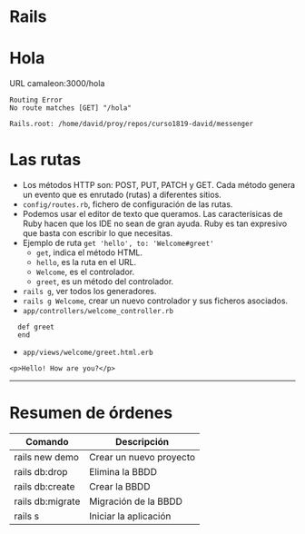 
# Rails

# Hola

URL camaleon:3000/hola

```
Routing Error
No route matches [GET] "/hola"

Rails.root: /home/david/proy/repos/curso1819-david/messenger
```

# Las rutas

* Los métodos HTTP son: POST, PUT, PATCH y GET.
Cada método genera un evento que es enrutado (rutas)
a diferentes sitios.
* `config/routes.rb`, fichero de configuración de las rutas.
* Podemos usar el editor de texto que queramos. Las caracterísicas de Ruby hacen que los IDE no sean de gran ayuda. Ruby es tan expresivo que basta con escribir lo que necesitas.
* Ejemplo de ruta `get 'hello', to: 'Welcome#greet'`
    * `get`, indica el método HTML.
    * `hello`, es la ruta en el URL.
    * `Welcome`, es el controlador.
    * `greet`, es un método del controlador.
* `rails g`, ver todos los generadores.
* `rails g Welcome`, crear un nuevo controlador y sus ficheros asociados.
* `app/controllers/welcome_controller.rb`

```
  def greet
  end
```
* `app/views/welcome/greet.html.erb`
```
<p>Hello! How are you?</p>
```
---

# Resumen de órdenes

| Comando          | Descripción             |
| ---------------- | ----------------------- |
| rails new demo   | Crear un nuevo proyecto |
| rails db:drop    | Elimina la BBDD |
| rails db:create  | Crear la BBDD |
| rails db:migrate | Migración de la BBDD |
| rails s          | Iniciar la aplicación |
